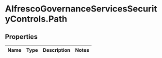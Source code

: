 # AlfrescoGovernanceServicesSecurityControls.Path

## Properties
Name | Type | Description | Notes
------------ | ------------- | ------------- | -------------


